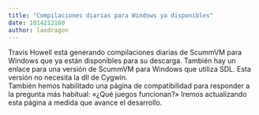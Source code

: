 ```yaml
---
title: "Compilaciones diarias para Windows ya disponibles"
date: 1014212160
author: laxdragon
---
```


Travis Howell está generando compilaciones diarias de ScummVM para Windows que ya están disponibles para su descarga. También hay un enlace para una versión de ScummVM para Windows que utiliza SDL. Esta versión no necesita la dll de Cygwin.  
También hemos habilitado una página de compatibilidad para responder a la pregunta más habitual: «¿Qué juegos funcionan?» Iremos actualizando esta página a medida que avance el desarrollo.
